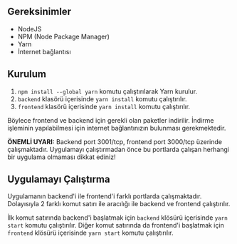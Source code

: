 ## Gereksinimler
- NodeJS
- NPM (Node Package Manager)
- Yarn
- İnternet bağlantısı

## Kurulum
1. ``npm install --global yarn`` komutu çalıştırılarak Yarn kurulur.
2. ``backend`` klasörü içerisinde ``yarn install`` komutu çalıştırılır.
3. ``frontend`` klasörü içerisinde ``yarn install`` komutu çalıştırılır.

Böylece frontend ve backend için gerekli olan paketler indirilir. İndirme işleminin yapılabilmesi için internet bağlantınızın bulunması gerekmektedir.

**ÖNEMLİ UYARI:** Backend port 3001/tcp, frontend port 3000/tcp üzerinde çalışmaktadır. Uygulamayı çalıştırmadan önce bu portlarda çalışan herhangi bir uygulama olmaması dikkat ediniz!

## Uygulamayı Çalıştırma
Uygulamanın backend'i ile frontend'i farklı portlarda çalışmaktadır. Dolayısıyla 2 farklı komut satırı ile aracılığı ile backend ve frontend çalıştırılır.

İlk komut satırında backend'i başlatmak için ``backend`` klösürü içerisinde ``yarn start`` komutu çalıştırılır.
Diğer komut satırında da frontend'i başlatmak için ``frontend`` klösürü içerisinde ``yarn start`` komutu çalıştırılır.
